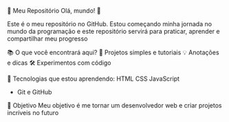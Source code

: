 🚀 Meu Repositório
Olá, mundo! 👋
 
Este é o meu repositório no GitHub. Estou começando minha jornada no mundo da programação e este repositório servirá para praticar, aprender e compartilhar meu progresso

📚 O que você encontrará aqui?
📝 Projetos simples e tutoriais
💡 Anotações e dicas
🛠 Experimentos com código

🌱 Tecnologias que estou aprendendo:
HTML
CSS
JavaScript
- Git e GitHub

🎯 Objetivo
Meu objetivo é me tornar um desenvolvedor web e criar projetos incríveis no futuro